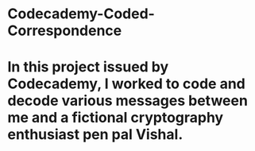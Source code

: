 # Codecademy-Coded-Correspondence

# In this project issued by Codecademy, I worked to code and decode various messages between me and a fictional cryptography enthusiast pen pal Vishal.
